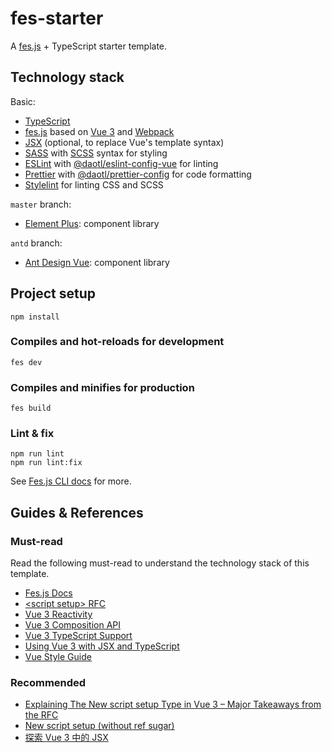 # fes-starter

A [fes.js](https://github.com/WeBankFinTech/fes.js) + TypeScript starter template.

## Technology stack

Basic:
- [TypeScript](https://www.typescriptlang.org/)
- [fes.js](https://github.com/WeBankFinTech/fes.js) based on [Vue 3](https://v3.vuejs.org/) and [Webpack](https://webpack.js.org/)
- [JSX](https://v3.vuejs.org/guide/render-function.html#jsx) (optional, to replace Vue's template syntax)
- [SASS](https://sass-lang.com/) with [SCSS](https://sass-lang.com/documentation/syntax#scss) syntax for styling
- [ESLint](https://eslint.org/) with [@daotl/eslint-config-vue]() for linting
- [Prettier](https://prettier.io/) with [@daotl/prettier-config](https://github.com/daotl/web-style-configs#using-prettier-config) for code formatting
- [Stylelint](https://stylelint.io/) for linting CSS and SCSS

`master` branch:
- [Element Plus](https://element-plus.org/): component library

`antd` branch:
- [Ant Design Vue](https://www.antdv.com/): component library

## Project setup
```shell
npm install
```

### Compiles and hot-reloads for development
```shell
fes dev
```

### Compiles and minifies for production
```shell
fes build
```

### Lint & fix
```shell
npm run lint
npm run lint:fix
```

See [Fes.js CLI docs](https://winixt.gitee.io/fesjs/zh/reference/cli/) for more.

## Guides & References

### Must-read

Read the following must-read to understand the technology stack of this template.

- [Fes.js Docs](https://winixt.gitee.io/fesjs/zh/guide/)
- [\<script setup> RFC](https://github.com/vuejs/rfcs/blob/script-setup-2/active-rfcs/0000-script-setup.md)
- [Vue 3 Reactivity](https://v3.vuejs.org/guide/reactivity.html#what-is-reactivity)
- [Vue 3 Composition API](https://v3.vuejs.org/guide/composition-api-introduction.html#reactive-variables-with-ref)
- [Vue 3 TypeScript Support](https://v3.vuejs.org/guide/typescript-support.html#annotating-props)
- [Using Vue 3 with JSX and TypeScript](https://bypaulshen.com/posts/vue-3-jsx-typescript)
- [Vue Style Guide](https://v3.vuejs.org/style-guide/)

### Recommended

- [Explaining The New script setup Type in Vue 3 – Major Takeaways from the RFC](https://learnvue.co/2021/05/explaining-the-new-script-setup-type-in-vue-3-major-takeaways-from-the-rfc/)
- [New script setup (without ref sugar)](https://github.com/vuejs/rfcs/pull/227)
- [探索 Vue 3 中的 JSX](https://juejin.cn/post/6965057432544346143)
